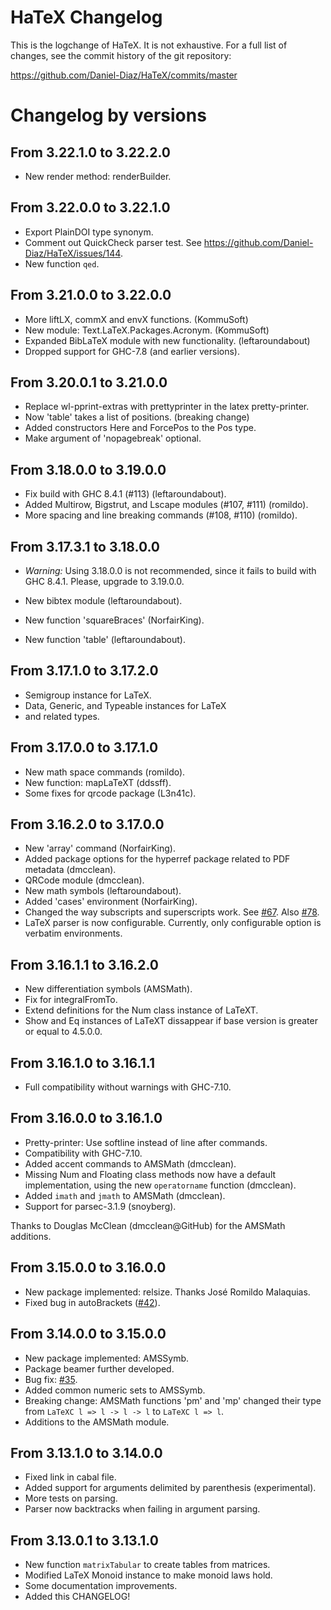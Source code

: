 
# HaTeX Changelog

This is the logchange of HaTeX. It is not exhaustive.
For a full list of changes, see the commit history of the
git repository:

https://github.com/Daniel-Diaz/HaTeX/commits/master

# Changelog by versions

## From 3.22.1.0 to 3.22.2.0
* New render method: renderBuilder.

## From 3.22.0.0 to 3.22.1.0
* Export PlainDOI type synonym.
* Comment out QuickCheck parser test. See https://github.com/Daniel-Diaz/HaTeX/issues/144.
* New function `qed`.

## From 3.21.0.0 to 3.22.0.0
* More liftLX, commX and envX functions. (KommuSoft)
* New module: Text.LaTeX.Packages.Acronym. (KommuSoft)
* Expanded BibLaTeX module with new functionality. (leftaroundabout)
* Dropped support for GHC-7.8 (and earlier versions).

## From 3.20.0.1 to 3.21.0.0

* Replace wl-pprint-extras with prettyprinter in the latex pretty-printer.
* Now 'table' takes a list of positions. (breaking change)
* Added constructors Here and ForcePos to the Pos type.
* Make argument of 'nopagebreak' optional.

## From 3.18.0.0 to 3.19.0.0

* Fix build with GHC 8.4.1 (#113) (leftaroundabout).
* Added Multirow, Bigstrut, and Lscape modules (#107, #111) (romildo).
* More spacing and line breaking commands (#108, #110) (romildo).

## From 3.17.3.1 to 3.18.0.0

* _Warning:_ Using 3.18.0.0 is not recommended, since it fails to build with GHC 8.4.1.
  Please, upgrade to 3.19.0.0.

* New bibtex module (leftaroundabout).
* New function 'squareBraces' (NorfairKing).
* New function 'table' (leftaroundabout).

## From 3.17.1.0 to 3.17.2.0

* Semigroup instance for LaTeX.
* Data, Generic, and Typeable instances for LaTeX
* and related types.

## From 3.17.0.0 to 3.17.1.0

* New math space commands (romildo).
* New function: mapLaTeXT (ddssff).
* Some fixes for qrcode package (L3n41c).

## From 3.16.2.0 to 3.17.0.0

* New 'array' command (NorfairKing).
* Added package options for the hyperref package related to PDF metadata (dmcclean).
* QRCode module (dmcclean).
* New math symbols (leftaroundabout).
* Added 'cases' environment (NorfairKing).
* Changed the way subscripts and superscripts work.
  See [#67](https://github.com/Daniel-Diaz/HaTeX/pull/67).
  Also [#78](https://github.com/Daniel-Diaz/HaTeX/pull/78).
* LaTeX parser is now configurable.
  Currently, only configurable option is verbatim
  environments.

## From 3.16.1.1 to 3.16.2.0

* New differentiation symbols (AMSMath).
* Fix for integralFromTo.
* Extend definitions for the Num class instance of LaTeXT.
* Show and Eq instances of LaTeXT dissappear if base version
  is greater or equal to 4.5.0.0.

## From 3.16.1.0 to 3.16.1.1

* Full compatibility without warnings with GHC-7.10.

## From 3.16.0.0 to 3.16.1.0

* Pretty-printer: Use softline instead of line after commands.
* Compatibility with GHC-7.10.
* Added accent commands to AMSMath (dmcclean).
* Missing Num and Floating class methods now have a default implementation,
  using the new `operatorname` function (dmcclean).
* Added `imath` and `jmath` to AMSMath (dmcclean).
* Support for parsec-3.1.9 (snoyberg).

Thanks to Douglas McClean (dmcclean@GitHub) for the AMSMath additions.

## From 3.15.0.0 to 3.16.0.0

* New package implemented: relsize.
    Thanks José Romildo Malaquias.
* Fixed bug in autoBrackets ([#42](https://github.com/Daniel-Diaz/HaTeX/pull/42)).

## From 3.14.0.0 to 3.15.0.0

* New package implemented: AMSSymb.
* Package beamer further developed.
* Bug fix: [#35](https://github.com/Daniel-Diaz/HaTeX/issues/35).
* Added common numeric sets to AMSSymb.
* Breaking change: AMSMath functions 'pm' and 'mp' changed their
  type from `LaTeXC l => l -> l -> l` to `LaTeXC l => l`.
* Additions to the AMSMath module.

## From 3.13.1.0 to 3.14.0.0

* Fixed link in cabal file.
* Added support for arguments delimited by parenthesis (experimental).
* More tests on parsing.
* Parser now backtracks when failing in argument parsing.

## From 3.13.0.1 to 3.13.1.0

* New function ``matrixTabular`` to create tables from matrices.
* Modified LaTeX Monoid instance to make monoid laws hold.
* Some documentation improvements.
* Added this CHANGELOG!
